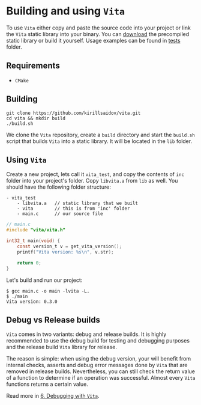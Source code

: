 # Building and using `Vita`
To use `Vita` either copy and paste the source code into your project or link the `Vita` static library into your binary. You can [download](https://github.com/kirillsaidov/vita/releases) the precompiled static library or build it yourself. Usage examples can be found in [tests](../tests/src) folder.

## Requirements
* `CMake`

## Building
```
git clone https://github.com/kirillsaidov/vita.git
cd vita && mkdir build
./build.sh
```
We clone the `Vita` repository, create a `build` directory and start the `build.sh` script that builds `Vita` into a static library. It will be located in the `lib` folder.

## Using `Vita`
Create a new project, lets call it `vita_test`, and copy the contents of `inc` folder into your project's folder. Copy `libvita.a` from `lib` as well. You should have the following folder structure:

```
- vita_test
    - libvita.a   // static library that we built
    - vita        // this is from 'inc' folder
    - main.c      // our source file
```

```c
// main.c
#include "vita/vita.h"

int32_t main(void) {
    const version_t v = get_vita_version();
    printf("Vita version: %s\n", v.str);

    return 0;
}
```

Let's build and run our project:
```
$ gcc main.c -o main -lvita -L.
$ ./main
Vita version: 0.3.0
```

## Debug vs Release builds
`Vita` comes in two variants: debug and release builds. It is highly recommended to use the debug build for testing and debugging purposes and the release build `Vita` library for release.

The reason is simple: when using the debug version, your will benefit from internal checks, asserts and debug error messages done by `Vita` that are removed in release builds. Nevertheless, you can still check the return value of a function to determine if an operation was successful. Almost every `Vita` functions returns a certain value.

Read more in [6. Debugging with `Vita`](page6.md).
